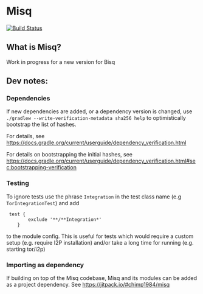 # Misq

[![Build Status](https://travis-ci.org/github/chimp1984/misq.svg?branch=master)](https://travis-ci.org/github/chimp1984/misq)


## What is Misq?

Work in progress for a new version for Bisq


## Dev notes:

### Dependencies
If new dependencies are added, or a dependency version is changed, use `./gradlew --write-verification-metadata sha256 help` to optimistically bootstrap the list of hashes.

For details, see https://docs.gradle.org/current/userguide/dependency_verification.html

For details on bootstrapping the initial hashes, see https://docs.gradle.org/current/userguide/dependency_verification.html#sec:bootstrapping-verification

### Testing
To ignore tests use the phrase `Integration` in the test class name (e.g `TorIntegrationTest`) and add
```
 test {
        exclude '**/**Integration*'
    }
```
to the module config. This is useful for tests which would require a custom setup (e.g. require I2P installation) and/or take a long time for running (e.g. starting tor/i2p)

### Importing as dependency
If building on top of the Misq codebase, Misq and its modules can be added as a project dependency. See https://jitpack.io/#chimp1984/misq
